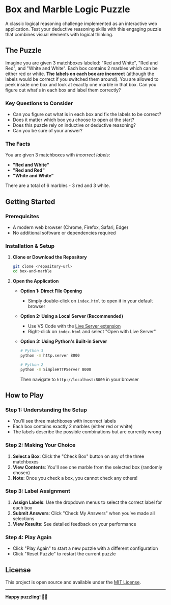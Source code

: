 # Box and Marble Logic Puzzle

A classic logical reasoning challenge implemented as an interactive web application. Test your deductive reasoning skills with this engaging puzzle that combines visual elements with logical thinking.

## The Puzzle

Imagine you are given 3 matchboxes labeled: "Red and White", "Red and Red", and "White and White". Each box contains 2 marbles which can be either red or white. **The labels on each box are incorrect** (although the labels would be correct if you switched them around). You are allowed to peek inside one box and look at exactly one marble in that box. Can you figure out what's in each box and label them correctly?

### Key Questions to Consider

- Can you figure out what is in each box and fix the labels to be correct? 
- Does it matter which box you choose to open at the start? 
- Does this puzzle rely on inductive or deductive reasoning? 
- Can you be sure of your answer?

### The Facts

You are given 3 matchboxes with *incorrect labels*:
- **"Red and White"** 
- **"Red and Red"**   
- **"White and White"** 

There are a total of 6 marbles - 3 red and 3 white.

## Getting Started

### Prerequisites

- A modern web browser (Chrome, Firefox, Safari, Edge)
- No additional software or dependencies required

### Installation & Setup

1. **Clone or Download the Repository**
   ```bash
   git clone <repository-url>
   cd box-and-marble
   ```

2. **Open the Application**
   - **Option 1: Direct File Opening**
     - Simply double-click on `index.html` to open it in your default browser
   
   - **Option 2: Using a Local Server (Recommended)**
     - Use VS Code with the [Live Server extension](https://marketplace.visualstudio.com/items?itemName=ritwickdey.LiveServer)
     - Right-click on `index.html` and select "Open with Live Server"
   
   - **Option 3: Using Python's Built-in Server**
     ```bash
     # Python 3
     python -m http.server 8000
     
     # Python 2
     python -m SimpleHTTPServer 8000
     ```
     Then navigate to `http://localhost:8000` in your browser

## How to Play

### Step 1: Understanding the Setup
- You'll see three matchboxes with incorrect labels
- Each box contains exactly 2 marbles (either red or white)
- The labels describe the possible combinations but are currently wrong

### Step 2: Making Your Choice
1. **Select a Box**: Click the "Check Box" button on any of the three matchboxes
2. **View Contents**: You'll see one marble from the selected box (randomly chosen)
3. **Note**: Once you check a box, you cannot check any others!

### Step 3: Label Assignment
1. **Assign Labels**: Use the dropdown menus to select the correct label for each box
2. **Submit Answers**: Click "Check My Answers" when you've made all selections
3. **View Results**: See detailed feedback on your performance

### Step 4: Play Again
- Click "Play Again" to start a new puzzle with a different configuration
- Click "Reset Puzzle" to restart the current puzzle

## License

This project is open source and available under the [MIT License](LICENSE).

---

**Happy puzzling! 🧩✨**

